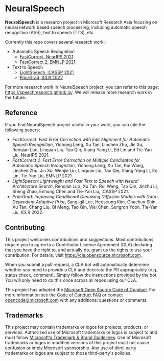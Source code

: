 # NeuralSpeech

**NeuralSpeech** is a research project in Microsoft Research Asia focusing on neural network based speech processing, including automatic speech recognition (ASR), text to speech (TTS), etc. 

Currently this repo covers several research work: 
* Automatic Speech Recognition
  + [FastCorrect, NeurIPS 2021](https://arxiv.org/pdf/2105.03842.pdf) 
  + [FastCorrect 2, EMNLP 2021](https://arxiv.org/pdf/2109.14420.pdf)
* Text to Speech
  + [LightSpeech, ICASSP 2021](https://arxiv.org/pdf/2102.04040.pdf)
  + [PriorGrad, ICLR 2022](https://arxiv.org/pdf/2106.06406.pdf)


For more research work in NeuralSpeech project, you can refer to this page: https://speechresearch.github.io/. We will release more research work in the future. 



## Reference

If you find NeuralSpeech project useful in your work, you can cite the following papers:

* *FastCorrect: Fast Error Correction with Edit Alignment for Automatic Speech Recognition*, Yichong Leng, Xu Tan, Linchen Zhu, Jin Xu, Renqian Luo, Linquan Liu, Tao Qin, Xiang-Yang Li, Ed Lin and Tie-Yan Liu, NeurIPS 2021.
* *FastCorrect 2: Fast Error Correction on Multiple Candidates for Automatic Speech Recognition*, Yichong Leng, Xu Tan, Rui Wang, Linchen Zhu, Jin Xu, Wenjie Liu, Linquan Liu, Tao Qin, Xiang-Yang Li, Ed Lin, Tie-Yan Liu, EMNLP 2021.
* *LightSpeech: Lightweight and Fast Text to Speech with Neural Architecture Search*, Renqian Luo, Xu Tan, Rui Wang, Tao Qin, Jinzhu Li, Sheng Zhao, Enhong Chen and Tie-Yan Liu, ICASSP 2021.
* *PriorGrad: Improving Conditional Denoising Diffusion Models with Data-Dependent Adaptive Prior*, Sang-gil Lee, Heeseung Kim, Chaehun Shin, Xu Tan, Chang Liu, Qi Meng, Tao Qin, Wei Chen, Sungroh Yoon, Tie-Yan Liu, ICLR 2022.


## Contributing

This project welcomes contributions and suggestions.  Most contributions require you to agree to a
Contributor License Agreement (CLA) declaring that you have the right to, and actually do, grant us
the rights to use your contribution. For details, visit https://cla.opensource.microsoft.com.

When you submit a pull request, a CLA bot will automatically determine whether you need to provide
a CLA and decorate the PR appropriately (e.g., status check, comment). Simply follow the instructions
provided by the bot. You will only need to do this once across all repos using our CLA.

This project has adopted the [Microsoft Open Source Code of Conduct](https://opensource.microsoft.com/codeofconduct/).
For more information see the [Code of Conduct FAQ](https://opensource.microsoft.com/codeofconduct/faq/) or
contact [opencode@microsoft.com](mailto:opencode@microsoft.com) with any additional questions or comments.

## Trademarks

This project may contain trademarks or logos for projects, products, or services. Authorized use of Microsoft 
trademarks or logos is subject to and must follow 
[Microsoft's Trademark & Brand Guidelines](https://www.microsoft.com/en-us/legal/intellectualproperty/trademarks/usage/general).
Use of Microsoft trademarks or logos in modified versions of this project must not cause confusion or imply Microsoft sponsorship.
Any use of third-party trademarks or logos are subject to those third-party's policies.
